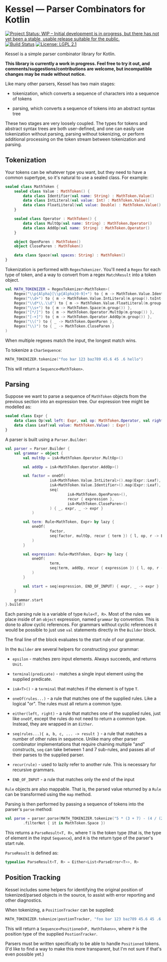 # Kessel — Parser Combinators for Kotlin

[![Project Status: WIP – Initial development is in progress, but there has not yet been a stable, usable release suitable for the public.](http://www.repostatus.org/badges/latest/wip.svg)](http://www.repostatus.org/#wip)
[![Build Status](https://travis-ci.org/xenomachina/kessel.svg?branch=master)](https://travis-ci.org/xenomachina/kessel)
[![License: LGPL 2.1](https://img.shields.io/badge/license-LGPL--2.1-blue.svg)](https://www.gnu.org/licenses/old-licenses/lgpl-2.1.en.html)
<!-- [![Maven Central](https://img.shields.io/maven-central/v/com.xenomachina/kessel.svg)](https://mvnrepository.com/artifact/com.xenomachina/kessel) -->
<!-- TODO: [![codebeat badge](https://codebeat.co/badges/902174e2-31be-4f9d-a4ba-40178b075d2a)](https://codebeat.co/projects/github-com-xenomachina-kessel-master)-->
<!-- TODO: [![Javadocs](https://www.javadoc.io/badge/com.xenomachina/kessel.svg)](https://www.javadoc.io/doc/com.xenomachina/kessel) -->

Kessel is a simple parser combinator library for Kotlin.

**This library is currently a work in progress. Feel free to try it out, and
comments/suggestions/contributions are welcome, but incompatible changes may be
made without notice.**

Like many other parsers, Kessel has two main stages:

- tokenization, which converts a sequence of characters into a sequence of
  tokens

- parsing, which converts a sequence of tokens into an abstract syntax tree

These two stages are very loosely coupled. The types for tokens and abstract
syntax trees are both user-defined, and one can easily use tokenization without
parsing, parsing without tokenizing, or perform additional processing on the
token stream between tokenization and parsing.

## Tokenization

Your tokens can be whatever type you want, but they need to have a common
supertype, so it's natural to use a sealed class. For example:

``` kotlin
sealed class MathToken {
    sealed class Value : MathToken() {
        data class Identifier(val name: String) : MathToken.Value()
        data class IntLiteral(val value: Int) : MathToken.Value()
        data class FloatLiteral(val value: Double) : MathToken.Value()
    }

    sealed class Operator : MathToken() {
        data class MultOp(val name: String) : MathToken.Operator()
        data class AddOp(val name: String) : MathToken.Operator()
    }

    object OpenParen : MathToken()
    object CloseParen : MathToken()

    data class Space(val spaces: String) : MathToken()
}
```

Tokenization is performed with `RegexTokenizer`. You'll need a `Regex` for
each type of token, and a way to convert from a regex `MatchResult` into a
token object.

``` kotlin
val MATH_TOKENIZER = RegexTokenizer<MathToken>(
    Regex("\\p{Alpha}[\\p{Alpha}0-9]+") to { m -> MathToken.Value.Identifier(m.group()) },
    Regex("\\d+") to { m -> MathToken.Value.IntLiteral(m.group().toInt()) },
    Regex("\\d*\\.\\d") to { m -> MathToken.Value.FloatLiteral(m.group().toDouble()) },
    Regex("\\s+") to { m -> MathToken.Space(m.group()) },
    Regex("[*/]") to { m -> MathToken.Operator.MultOp(m.group()) },
    Regex("[-+]") to { m -> MathToken.Operator.AddOp(m.group()) },
    Regex("\\(") to { _ -> MathToken.OpenParen },
    Regex("\\)") to { _ -> MathToken.CloseParen }
)
```

When multiple regexes match the input, the longest match wins.

To tokenize a `CharSequence`:

``` kotlin
MATH_TOKENIZER.tokenize("foo bar 123 baz789 45.6 45 .6 hello")
```

This will return a `Sequence<MathToken>`.

## Parsing

Suppose we want to parse a sequence of `MathToken` objects from the previous
section into an expression tree. Our expression tree might be modelled as:

``` kotlin
sealed class Expr {
    data class Op(val left: Expr, val op: MathToken.Operator, val right: Expr) : Expr()
    data class Leaf(val value: MathToken.Value) : Expr()
}
```

A parser is built using a `Parser.Builder`:

``` kotlin
val parser = Parser.Builder {
    val grammar = object {
        val multOp = isA<MathToken.Operator.MultOp>()

        val addOp = isA<MathToken.Operator.AddOp>()

        val factor = oneOf(
                    isA<MathToken.Value.IntLiteral>().map(Expr::Leaf),
                    isA<MathToken.Value.Identifier>().map(Expr::Leaf),
                    seq(
                            isA<MathToken.OpenParen>(),
                            recur { expression },
                            isA<MathToken.CloseParen>()
                    ) { _, expr, _ -> expr }
            )

        val term: Rule<MathToken, Expr> by lazy {
            oneOf(
                    factor,
                    seq(factor, multOp, recur { term }) { l, op, r -> Expr.Op(l, op, r) }
            )
        }

        val expression: Rule<MathToken, Expr> by lazy {
            oneOf(
                    term,
                    seq(term, addOp, recur { expression }) { l, op, r -> Expr.Op(l, op, r) }
            )
        }

        val start = seq(expression, END_OF_INPUT) { expr, _ -> expr }
    }

    grammar.start
}.build()
```

Each parsing rule is a variable of type `Rule<T, R>`. Most of the rules we
place inside of an `object` expression, named `grammar` by convention. This is
done to allow cyclic references. For grammars without cyclic references it
would be possible to just use `val` statements directly in the `Builder` block.

The final line of the block evaluates to the start rule of our grammar.

In the `Builder` are several helpers for constructing your grammar:

- `epsilon` - matches zero input elements. Always succeeds, and returns `Unit`.

- `terminal(predicate)` - matches a single input element using the supplied predicate.

- `isA<T>()` - a `terminal` that matches if the element is of type `T`.

- `oneOf(rules...)` - a rule that matches one of the supplied rules. Like a
  logical "or". The rules must all return a common type.

- `either(left, right)` - a rule that matches one of the supplied rules, just
  like `oneOf`, except the rules do not need to return a common type. Instead,
  they are wrapped in an `Either`.

- `seq(rules...){ a, b, c, ... -> result }` - a rule that matches a number of
  other rules in sequence. Unlike many other parser combinator implementations
  that require chaining multiple "and" constructs, `seq` can take between 1 and
  7 sub-rules, and passes all of their parses to the supplied parser.

- `recur(rule)` - used to lazily refer to another rule. This is necessary for
  recursive grammars.

- `END_OF_INPUT` - a rule that matches only the end of the input

`Rule` objects are also mappable. That is, the parsed value returned by a
`Rule` can be transformed using the `map` method.

Parsing is then performed by passing a sequence of tokens into the parser's
`parse` method:

``` kotlin
val parse = parser.parse(MATH_TOKENIZER.tokenize("5 * (3 + 7) - (4 / (2 - 1))")
        .filterNot { it is MathToken.Space })
```

This returns a `ParseResult<T, R>`, where `T` is the token type (that is, the
type of element in the input `Sequence`), and `R` is the return type of the
parser's start rule.

`ParseResult` is defined as:

``` kotlin
typealias ParseResult<T, R> = Either<List<ParseError<T>>, R>
```

## Position Tracking

Kessel includes some helpers for identifying the original position of
tokenized/parsed objects in the source, to assist with error reporting and
other diagnostics.

When tokenizing, a `PositionTracker` can be supplied:

``` kotlin
MATH_TOKENIZER.tokenize(postionTracker, "foo bar 123 baz789 45.6 45 .6 hello")
```

This will return a `Sequence<Positioned<P, MathToken>>`, where `P` is the
position type of the supplied `PostionTracker`.

Parsers must be written specifically to be able to handle `Positioned`
tokens. (I'd like to find a way to make this more transparent, but I'm not sure
if that's even possible yet.)
